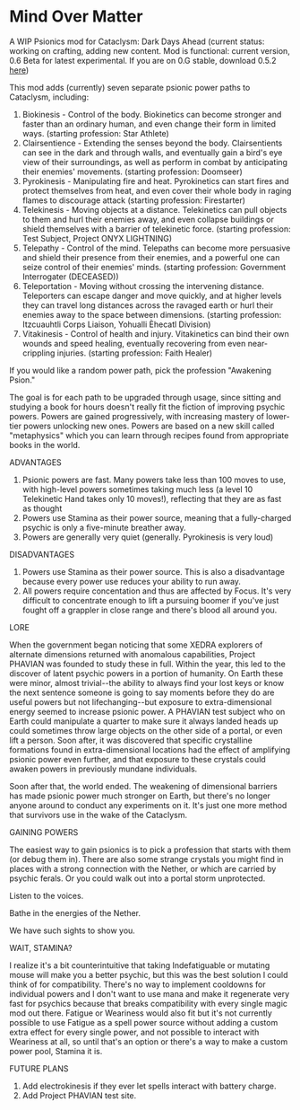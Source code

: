# Mind Over Matter
A WIP Psionics mod for Cataclysm: Dark Days Ahead (current status: working on crafting, adding new content. Mod is functional: current version, 0.6 Beta for latest experimental. If you are on 0.G stable, download 0.5.2 [here](https://github.com/Standing-Storm/MindOverMatter/releases/tag/v0.5.2)) 

This mod adds (currently) seven separate psionic power paths to Cataclysm, including:

1) Biokinesis - Control of the body. Biokinetics can become stronger and faster than an ordinary human, and even change their form in limited ways. (starting profession: Star Athlete)
2) Clairsentience - Extending the senses beyond the body. Clairsentients can see in the dark and through walls, and eventually gain a bird's eye view of their surroundings, as well as perform in combat by anticipating their enemies' movements. (starting profession: Doomseer)
3) Pyrokinesis - Manipulating fire and heat. Pyrokinetics can start fires and protect themselves from heat, and even cover their whole body in raging flames to discourage attack (starting profession: Firestarter)
4) Telekinesis - Moving objects at a distance. Telekinetics can pull objects to them and hurl their enemies away, and even collapse buildings or shield themselves with a barrier of telekinetic force. (starting profession: Test Subject, Project ONYX LIGHTNING)
5) Telepathy - Control of the mind. Telepaths can become more persuasive and shield their presence from their enemies, and a powerful one can seize control of their enemies' minds. (starting profession: Government Interrogater (DECEASED))
6) Teleportation - Moving without crossing the intervening distance. Teleporters can escape danger and move quickly, and at higher levels they can travel long distances across the ravaged earth or hurl their enemies away to the space between dimensions. (starting profession: Itzcuauhtli Corps Liaison, Yohualli Èhecatl Division)
7) Vitakinesis - Control of health and injury. Vitakinetics can bind their own wounds and speed healing, eventually recovering from even near-crippling injuries. (starting profession: Faith Healer)

If you would like a random power path, pick the profession "Awakening Psion."

The goal is for each path to be upgraded through usage, since sitting and studying a book for hours doesn't really fit the fiction of improving psychic powers. Powers are gained progressively, with increasing mastery of lower-tier powers unlocking new ones. Powers are based on a new skill called "metaphysics" which you can learn through recipes found from appropriate books in the world. 

ADVANTAGES

1) Psionic powers are fast. Many powers take less than 100 moves to use, with high-level powers sometimes taking much less (a level 10 Telekinetic Hand takes only 10 moves!), reflecting that they are as fast as thought
2) Powers use Stamina as their power source, meaning that a fully-charged psychic is only a five-minute breather away. 
3) Powers are generally very quiet (generally. Pyrokinesis is very loud)

DISADVANTAGES

1) Powers use Stamina as their power source. This is also a disadvantage because every power use reduces your ability to run away. 
2) All powers require concentation and thus are affected by Focus. It's very difficult to concentrate enough to lift a pursuing boomer if you've just fought off  a grappler in close range and there's blood all around you. 

LORE

When the government began noticing that some XEDRA explorers of alternate dimensions returned with anomalous capabilities, Project PHAVIAN was founded to study these in full. Within the year, this led to the discover of latent psychic powers in a portion of humanity. On Earth these were minor, almost trivial--the ability to always find your lost keys or know the next sentence someone is going to say moments before they do are useful powers but not lifechanging--but exposure to extra-dimensional energy seemed to increase psionic power. A PHAVIAN test subject who on Earth could manipulate a quarter to make sure it always landed heads up could sometimes throw large objects on the other side of a portal, or even lift a person. Soon after, it was discovered that specific crystalline formations found in extra-dimensional locations had the effect of amplifying psionic power even further, and that exposure to these crystals could awaken powers in previously mundane individuals. 

Soon after that, the world ended. The weakening of dimensional barriers has made psionic power much stronger on Earth, but there's no longer anyone around to conduct any experiments on it. It's just one more method that survivors use in the wake of the Cataclysm. 

GAINING POWERS

The easiest way to gain psionics is to pick a profession that starts with them (or debug them in). There are also some strange crystals you might find in places with a strong connection with the Nether, or which are carried by psychic ferals. Or you could walk out into a portal storm unprotected.

Listen to the voices.

Bathe in the energies of the Nether.

We have such sights to show you. 

WAIT, STAMINA?

I realize it's a bit counterintuitive that taking Indefatiguable or mutating mouse will make you a better psychic, but this was the best solution I could think of for compatibility. There's no way to implement cooldowns for individual powers and I don't want to use mana and make it regenerate very fast for psychics because that breaks compatibility with every single magic mod out there. Fatigue or Weariness would also fit but it's not currently possible to use Fatigue as a spell power source without adding a custom extra effect for every single power, and not possible to interact with Weariness at all, so until that's an option or there's a way to make a custom power pool, Stamina it is. 

FUTURE PLANS

1) Add electrokinesis if they ever let spells interact with battery charge.
2) Add Project PHAVIAN test site.

